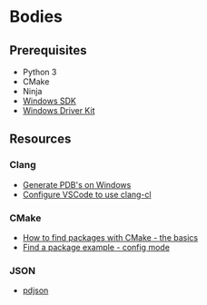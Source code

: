 # Bodies

## Prerequisites

- Python 3
- CMake
- Ninja
- [Windows SDK](https://developer.microsoft.com/en-US/windows/downloads/windows-10-sdk)
- [Windows Driver Kit](https://docs.microsoft.com/en-us/windows-hardware/drivers/download-the-wdk)

## Resources

### Clang

- [Generate PDB's on Windows](https://blog.llvm.org/2017/08/llvm-on-windows-now-supports-pdb-debug.html)
- [Configure VSCode to use clang-cl](https://numeryst.com/setting-up-clang-cl-to-work-with-cmake-and-ninja/)

### CMake

- [How to find packages with CMake - the basics](https://izzys.casa/2020/12/how-to-find-packages-with-cmake-the-basics/)
- [Find a package example - config mode](https://github.com/dawnarc/find_package_example/config_mode)

### JSON

- [pdjson](https://github.com/skeeto/pdjson)
